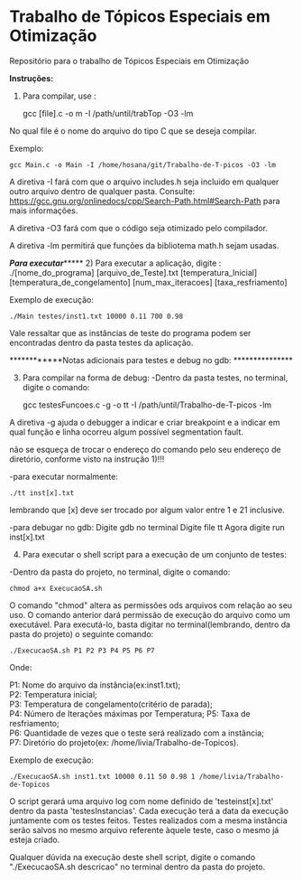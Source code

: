 # Trabalho de Tópicos Especiais em Otimização
Repositório para o trabalho de Tópicos Especiais em Otimização

**Instruções:**

1) Para compilar, use : 

	gcc [file].c -o m -I /path/until/trabTop -O3 -lm

No qual file é o nome do arquivo do tipo C que se deseja compilar.	

Exemplo:

	gcc Main.c -o Main -I /home/hosana/git/Trabalho-de-T-picos -O3 -lm

A diretiva -I fará com que o arquivo includes.h seja incluido em qualquer outro arquivo dentro de qualquer pasta.
Consulte: 
https://gcc.gnu.org/onlinedocs/cpp/Search-Path.html#Search-Path 
para mais informações.

A diretiva -O3 fará com que o código seja otimizado pelo compilador.

A diretiva -lm permitirá que funções da bibliotema math.h sejam usadas.



***************************Para executar********************************
2) Para executar a aplicação, digite :
./[nome_do_programa] [arquivo_de_Teste].txt [temperatura_Inicial] [temperatura_de_congelamento] [num_max_iteracoes] [taxa_resfriamento]

Exemplo de execução:

	./Main testes/inst1.txt 10000 0.11 700 0.98 

Vale ressaltar que as instâncias de teste do programa podem ser encontradas dentro da pasta testes da aplicação.


************Notas adicionais para testes e debug no gdb: ***************

3) Para compilar na forma de debug:
-Dentro da pasta testes, no terminal, digite o comando:
	
	gcc testesFuncoes.c -g -o tt -I /path/until/Trabalho-de-T-picos -lm

A diretiva -g ajuda o debugger a indicar e criar breakpoint e a indicar em qual função e linha ocorreu algum possível segmentation fault.

não se esqueça de trocar o endereço do comando pelo seu endereço de diretório, conforme visto na instrução 1)!!!

-para executar normalmente:

	./tt inst[x].txt

lembrando que [x] deve ser trocado por algum valor entre 1 e 21 inclusive.

-para debugar no gdb:
	Digite gdb no terminal
	Digite  file tt
	Agora digite run inst[x].txt

4) Para executar o shell script para a execução de um conjunto de testes:

-Dentro da pasta do projeto, no terminal, digite o comando:

	chmod a+x ExecucaoSA.sh

O comando "chmod" altera as permissões ods arquivos com relação ao seu uso. O comando anterior dará permissão de execução do arquivo como um executável. Para executá-lo, basta digitar no terminal(lembrando, dentro da pasta do projeto) o seguinte comando:

	./ExecucaoSA.sh P1 P2 P3 P4 P5 P6 P7
Onde:

P1: Nome do arquivo da instância(ex:inst1.txt);								       	   
P2: Temperatura inicial;					
P3: Temperatura de congelamento(critério de parada);					
P4: Número de Iterações máximas por Temperatura;
P5: Taxa de resfriamento;  					   
P6: Quantidade de vezes que o teste será realizado com a instância;					     
P7: Diretório do projeto(ex: /home/livia/Trabalho-de-Topicos).

Exemplo de execução:

	./ExecucaoSA.sh inst1.txt 10000 0.11 50 0.98 1 /home/livia/Trabalho-de-Topicos

O script gerará uma arquivo log com nome definido de 'testeinst[x].txt' dentro da pasta 'testesInstancias'. Cada execução terá a data da execução juntamente com os testes feitos. Testes realizados com a mesma instância serão salvos no mesmo arquivo referente àquele teste, caso o mesmo já esteja criado.

Qualquer dúvida na execução deste shell script, digite o comando "./ExecucaoSA.sh descricao" no terminal dentro da pasta do projeto.
